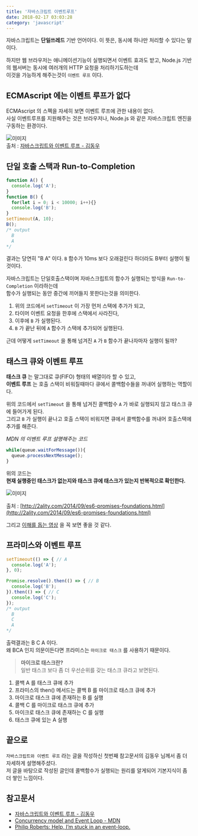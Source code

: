 ```yaml
---
title: '자바스크립트 이벤트루프'
date: 2018-02-17 03:03:28
category: 'javascript'
---
```


자바스크립트는 **단일쓰레드** 기반 언어이다. 이 뜻은, 동시에 하나만 처리할 수 있다는 말이다.

하지만 웹 브라우저는 애니메이션기능이 실행되면서 이벤트 효과도 받고, Node.js 기반의 웹서버는 동시에 여러개의 HTTP 요청을 처리하기도하는데  
이것을 가능하게 해주는것이 `이벤트 루프` 이다.

## ECMAscript 에는 이벤트 루프가 없다

ECMAscript 의 스펙을 자세히 보면 이벤트 루프에 관한 내용이 없다.  
사실 이벤트루프를 지원해주는 것은 브라우저나, Node.js 와 같은 자바스크립트 엔진을 구동하는 환경이다.

![이미지](https://cloud.githubusercontent.com/assets/12269489/16215491/b1493856-379d-11e6-9c16-a9a4cf841567.png)  
출처 : [자바스크립트와 이벤트 루프 - 김동우](http://meetup.toast.com/posts/89)

## 단일 호출 스택과 Run-to-Completion
```javascript
function A() {
  console.log('A');
}
function B() {
  for(let i = 0; i < 10000; i++){}
  console.log('B');
}
setTimeout(A, 10);
B();
/* output
  B
  A
*/
```

결과는 당연히 "B A" 이다. `B` 함수가 10ms 보다 오래걸린다 하더라도 B부터 실행이 될것이다.

자바스크립트는 단일호출스택이며 자바스크립트의 함수가 실행되는 방식을 `Run-to-Completion` 이라하는데  
함수가 실행되는 동안 중간에 끼어들지 못한다는것을 의미한다.

1. 위의 코드에서 `setTimeout` 이 가장 먼저 스택에 추가가 되고,  
2. 타이머 이벤트 요청을 한후에 스택에서 사라진다,  
3. 이후에 `B` 가 실행된다.
4. `B` 가 끝난 뒤에 `A` 함수가 스택에 추가되어 실행된다.

근데 어떻게 `setTimeout` 을 통해 넘겨진 `A` 가 `B` 함수가 끝나자마자 실행이 될까?

## 태스크 큐와 이벤트 루프

**태스크 큐** 는 말그대로 큐(FIFO) 형태의 배열이라 할 수 있고,  
**이벤트 루프** 는 호출 스택이 비워질때마다 큐에서 콜백함수들을 꺼내어 실행하는 역할이다.

위의 코드에서 `setTimeout` 을 통해 넘겨진 콜백함수 `A` 가 바로 실행되지 않고 태스크 큐에 들어가게 된다.  
그리고 `B` 가 실행이 끝나고 호출 스택이 비워지면 큐에서 콜백함수를 꺼내어 호출스택에 추가를 해준다.

*MDN 의 이벤트 루프 설명해주는 코드*

```javascript
while(queue.waitForMessage()){
  queue.processNextMessage();
}
```
위의 코드는  
**현재 실행중인 태스크가 없는지와 태스크 큐에 태스크가 있는지 반복적으로 확인한다.**  


![이미지](http://4.bp.blogspot.com/-MYY3w4Y_lAg/VCHi63G4DGI/AAAAAAAAA3c/FrbGjnJbPnQ/s1600/event_loop.jpg)

출처 : [http://2ality.com/2014/09/es6-promises-foundations.html](http://2ality.com/2014/09/es6-promises-foundations.html)


그리고 [이해를 돕는 영상](https://vimeo.com/96425312) 을 꼭 보면 좋을 것 같다.

## 프라미스와 이벤트 루프

```javascript
setTimeout(() => { // A
  console.log('A');
}, 0);

Promise.resolve().then(() => { // B
  console.log('B');
}).then(() => { // C
  console.log('C');
});
/* output
  B
  C
  A
*/
```

출력결과는 B C A 이다.  
왜 BCA 인지 의문이든다면 프라미스는 `마이크로 태스크` 를 사용하기 때문이다.
  
> **마이크로 태스크란?**  
일반 태스크 보다 좀 더 우선순위를 갖는 태스크 큐라고 보면된다.

1. 콜백 A 를 태스크 큐에 추가
2. 프라미스의 then() 메서드는 콜백 B 를 마이크로 태스크 큐에 추가
3. 마이크로 태스크 큐에 존재하는 B 를 실행
4. 콜백 C 를 마이크로 태스크 큐에 추가
5. 마이크로 태스크 큐에 존재하는 C 를 실행
6. 태스크 큐에 있는 A 실행

## 끝으로
`자바스크립트와 이벤트 루프` 라는 글을 작성하신 첫번째 참고문서의 김동우 님께서 좀 더 자세하게 설명해주셨다.  
 저 글을 바탕으로 작성된 글인데 콜백함수가 실행되는 원리를 알게되어 기본지식이 좀 더 쌓인 느낌이다. 


## 참고문서
* [자바스크립트와 이벤트 루프 - 김동우](http://meetup.toast.com/posts/89)
* [Concurrency model and Event Loop - MDN](https://developer.mozilla.org/en-US/docs/Web/JavaScript/EventLoop)
* [Philip Roberts: Help, I’m stuck in an event-loop.](https://vimeo.com/96425312)
